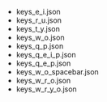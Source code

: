 - keys_e_i.json
- keys_r_u.json
- keys_t_y.json
- keys_w_o.json
- keys_q_p.json
- keys_q_e_i_p.json
- keys_q_e_p.json
- keys_w_o_spacebar.json
- keys_w_r_o.json
- keys_w_r_y_o.json